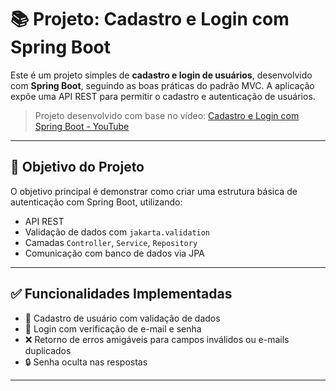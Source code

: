 # 📚 Projeto: Cadastro e Login com Spring Boot

Este é um projeto simples de **cadastro e login de usuários**, desenvolvido com **Spring Boot**, seguindo as boas práticas do padrão MVC. A aplicação expõe uma API REST para permitir o cadastro e autenticação de usuários.

> Projeto desenvolvido com base no vídeo: [Cadastro e Login com Spring Boot - YouTube](https://youtu.be/BhQBW_fGcX0)

---

## 🎯 Objetivo do Projeto

O objetivo principal é demonstrar como criar uma estrutura básica de autenticação com Spring Boot, utilizando:

- API REST
- Validação de dados com `jakarta.validation`
- Camadas `Controller`, `Service`, `Repository`
- Comunicação com banco de dados via JPA


---

## ✅ Funcionalidades Implementadas

- 🔐 Cadastro de usuário com validação de dados
- 🔑 Login com verificação de e-mail e senha
- ❌ Retorno de erros amigáveis para campos inválidos ou e-mails duplicados
- 🔒 Senha oculta nas respostas

---


